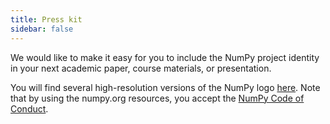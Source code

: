 ```yaml
---
title: Press kit
sidebar: false
---
```


We would like to make it easy for you to include the NumPy project identity in your next academic paper, course materials, or presentation. 

You will find several high-resolution versions of the NumPy logo [here](https://github.com/numpy/numpy/tree/master/branding/logo). Note that by using the numpy.org resources, you accept the [NumPy Code of Conduct](/code-of-conduct).
